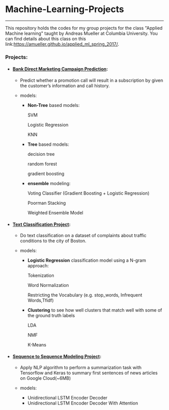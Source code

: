 # Machine-Learning-Projects

-------------------

This repository holds the codes for my group projects for the class "Applied Machine learning" taught by Andreas Mueller at Columbia University. You can find details about this class on this link:https://amueller.github.io/applied_ml_spring_2017/.

### Projects:

+ #### [Bank Direct Marketing Campaign Prediction](https://github.com/Minghong212/Machine-Learning-Projects/tree/master/Bank%20Direct%20Marketing%20Campaign%20Prediction):

   * Predict whether a promotion call will result in a subscription by given the customer’s information and call history.


   * models:
      *  **Non-Tree** based models: 
      
          SVM
          
          Logistic Regression
          
          KNN
      
      *  **Tree** based models: 
          
          decision tree
          
          random forest
          
          gradient boosting
      
      *  **ensemble** modeling: 
          
          Voting Classifier (Gradient Boosting + Logistic Regression)
          
          Poorman Stacking
      
          Weighted Ensemble Model

+ #### [Text Classification Project](https://github.com/Minghong212/Machine-Learning-Projects/tree/master/Text%20Classification%20Project):
   * Do text classification on a dataset of complaints about traffic conditions to the city of Boston.
   
   * models:
      *  **Logistic Regression** classification model using a N-gram approach:
          
          Tokenization
      
          Word Normalization
          
          Restricting the Vocabulary (e.g. stop_words, Infrequent Words,Tfidf)     

      
      *  **Clustering** to see how well clusters that match well with some of the ground truth labels
          
          LDA
          
          NMF
          
          K-Means 
+ #### [Sequence to Sequence Modeling Project](https://github.com/Minghong212/Machine-Learning-Projects/tree/master/Sequence%20to%20Sequence%20Modeling%20Project):
   * Apply NLP algorithm to perform a summarization task with Tensorflow and Keras to summary first sentences of news articles on Google Cloud(~6MB)
   
   * models:
     *  Unidirectional LSTM Encoder Decoder
     *  Unidirectional LSTM Encoder Decoder With Attention 
 



